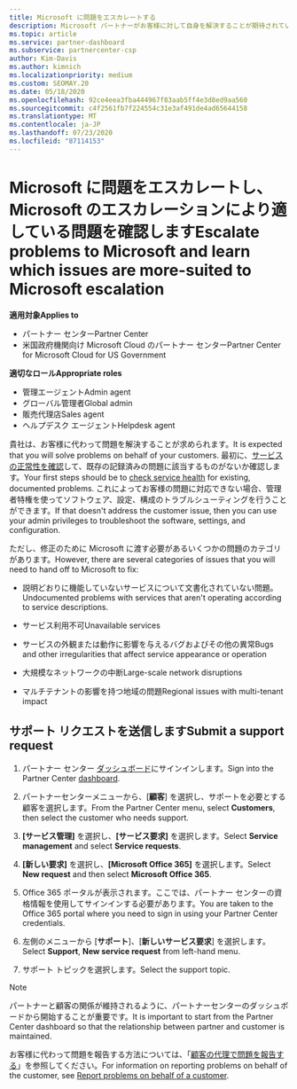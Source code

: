 ```yaml
---
title: Microsoft に問題をエスカレートする
description: Microsoft パートナーがお客様に対して自身を解決することが期待されている問題と、Microsoft にエスカレートする必要がある問題について説明します。
ms.topic: article
ms.service: partner-dashboard
ms.subservice: partnercenter-csp
author: Kim-Davis
ms.author: kimnich
ms.localizationpriority: medium
ms.custom: SEOMAY.20
ms.date: 05/18/2020
ms.openlocfilehash: 92ce4eea3fba444967f83aab5ff4e3d8ed9aa560
ms.sourcegitcommit: c4f2561fb7f224554c31e3af491de4ad65644158
ms.translationtype: MT
ms.contentlocale: ja-JP
ms.lasthandoff: 07/23/2020
ms.locfileid: "87114153"
---
```

# <a name="escalate-problems-to-microsoft-and-learn-which-issues-are-more-suited-to-microsoft-escalation"></a><span data-ttu-id="a4ae7-103">Microsoft に問題をエスカレートし、Microsoft のエスカレーションにより適している問題を確認します</span><span class="sxs-lookup"><span data-stu-id="a4ae7-103">Escalate problems to Microsoft and learn which issues are more-suited to Microsoft escalation</span></span>  

<span data-ttu-id="a4ae7-104">**適用対象**</span><span class="sxs-lookup"><span data-stu-id="a4ae7-104">**Applies to**</span></span>

- <span data-ttu-id="a4ae7-105">パートナー センター</span><span class="sxs-lookup"><span data-stu-id="a4ae7-105">Partner Center</span></span>
- <span data-ttu-id="a4ae7-106">米国政府機関向け Microsoft Cloud のパートナー センター</span><span class="sxs-lookup"><span data-stu-id="a4ae7-106">Partner Center for Microsoft Cloud for US Government</span></span>

<span data-ttu-id="a4ae7-107">**適切なロール**</span><span class="sxs-lookup"><span data-stu-id="a4ae7-107">**Appropriate roles**</span></span>

- <span data-ttu-id="a4ae7-108">管理エージェント</span><span class="sxs-lookup"><span data-stu-id="a4ae7-108">Admin agent</span></span>
- <span data-ttu-id="a4ae7-109">グローバル管理者</span><span class="sxs-lookup"><span data-stu-id="a4ae7-109">Global admin</span></span>
- <span data-ttu-id="a4ae7-110">販売代理店</span><span class="sxs-lookup"><span data-stu-id="a4ae7-110">Sales agent</span></span>
- <span data-ttu-id="a4ae7-111">ヘルプデスク エージェント</span><span class="sxs-lookup"><span data-stu-id="a4ae7-111">Helpdesk agent</span></span>

<span data-ttu-id="a4ae7-112">貴社は、お客様に代わって問題を解決することが求められます。</span><span class="sxs-lookup"><span data-stu-id="a4ae7-112">It is expected that you will solve problems on behalf of your customers.</span></span> <span data-ttu-id="a4ae7-113">最初に、[サービスの正常性を確認](check-service-health.md)して、既存の記録済みの問題に該当するものがないか確認します。</span><span class="sxs-lookup"><span data-stu-id="a4ae7-113">Your first steps should be to [check service health](check-service-health.md) for existing, documented problems.</span></span> <span data-ttu-id="a4ae7-114">これによってお客様の問題に対応できない場合、管理者特権を使ってソフトウェア、設定、構成のトラブルシューティングを行うことができます。</span><span class="sxs-lookup"><span data-stu-id="a4ae7-114">If that doesn't address the customer issue, then you can use your admin privileges to troubleshoot the software, settings, and configuration.</span></span>

<span data-ttu-id="a4ae7-115">ただし、修正のために Microsoft に渡す必要があるいくつかの問題のカテゴリがあります。</span><span class="sxs-lookup"><span data-stu-id="a4ae7-115">However, there are several categories of issues that you will need to hand off to Microsoft to fix:</span></span>

- <span data-ttu-id="a4ae7-116">説明どおりに機能していないサービスについて文書化されていない問題。</span><span class="sxs-lookup"><span data-stu-id="a4ae7-116">Undocumented problems with services that aren't operating according to service descriptions.</span></span>

- <span data-ttu-id="a4ae7-117">サービス利用不可</span><span class="sxs-lookup"><span data-stu-id="a4ae7-117">Unavailable services</span></span>

- <span data-ttu-id="a4ae7-118">サービスの外観または動作に影響を与えるバグおよびその他の異常</span><span class="sxs-lookup"><span data-stu-id="a4ae7-118">Bugs and other irregularities that affect service appearance or operation</span></span>

- <span data-ttu-id="a4ae7-119">大規模なネットワークの中断</span><span class="sxs-lookup"><span data-stu-id="a4ae7-119">Large-scale network disruptions</span></span>

- <span data-ttu-id="a4ae7-120">マルチテナントの影響を持つ地域の問題</span><span class="sxs-lookup"><span data-stu-id="a4ae7-120">Regional issues with multi-tenant impact</span></span>

## <a name="submit-a-support-request"></a><span data-ttu-id="a4ae7-121">サポート リクエストを送信します</span><span class="sxs-lookup"><span data-stu-id="a4ae7-121">Submit a support request</span></span>

1. <span data-ttu-id="a4ae7-122">パートナー センター [ダッシュボード](https://partner.microsoft.com/dashboard)にサインインします。</span><span class="sxs-lookup"><span data-stu-id="a4ae7-122">Sign into the Partner Center [dashboard](https://partner.microsoft.com/dashboard).</span></span>

2. <span data-ttu-id="a4ae7-123">パートナーセンターメニューから、[**顧客**] を選択し、サポートを必要とする顧客を選択します。</span><span class="sxs-lookup"><span data-stu-id="a4ae7-123">From the Partner Center menu, select **Customers**, then select the customer who needs support.</span></span>

3. <span data-ttu-id="a4ae7-124">**[サービス管理]** を選択し、**[サービス要求]** を選択します。</span><span class="sxs-lookup"><span data-stu-id="a4ae7-124">Select **Service management** and select **Service requests**.</span></span>

4. <span data-ttu-id="a4ae7-125">**[新しい要求]** を選択し、**[Microsoft Office 365]** を選択します。</span><span class="sxs-lookup"><span data-stu-id="a4ae7-125">Select **New request** and then select **Microsoft Office 365**.</span></span>

5. <span data-ttu-id="a4ae7-126">Office 365 ポータルが表示されます。ここでは、パートナー センターの資格情報を使用してサインインする必要があります。</span><span class="sxs-lookup"><span data-stu-id="a4ae7-126">You are taken to the Office 365 portal where you need to sign in using your Partner Center credentials.</span></span>

6. <span data-ttu-id="a4ae7-127">左側のメニューから [**サポート**]、[**新しいサービス要求**] を選択します。</span><span class="sxs-lookup"><span data-stu-id="a4ae7-127">Select **Support**, **New service request** from left-hand menu.</span></span>

7. <span data-ttu-id="a4ae7-128">サポート トピックを選択します。</span><span class="sxs-lookup"><span data-stu-id="a4ae7-128">Select the support topic.</span></span>

>[!NOTE]
><span data-ttu-id="a4ae7-129">パートナーと顧客の関係が維持されるように、パートナーセンターのダッシュボードから開始することが重要です。</span><span class="sxs-lookup"><span data-stu-id="a4ae7-129">It is important to start from the Partner Center dashboard so that the relationship between partner and customer is maintained.</span></span> 

<span data-ttu-id="a4ae7-130">お客様に代わって問題を報告する方法については、「[顧客の代理で問題を報告する](report-problems-on-behalf-of-a-customer.md)」を参照してください。</span><span class="sxs-lookup"><span data-stu-id="a4ae7-130">For information on reporting problems on behalf of the customer, see [Report problems on behalf of a customer](report-problems-on-behalf-of-a-customer.md).</span></span>


